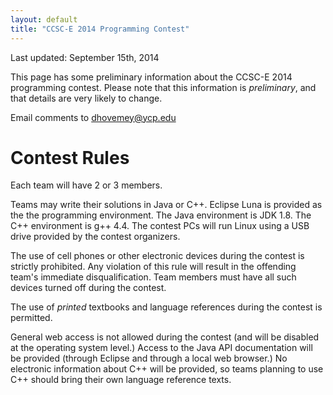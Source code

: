```yaml
---
layout: default
title: "CCSC-E 2014 Programming Contest"
---
```


Last updated: September 15th, 2014

This page has some preliminary information about the CCSC-E 2014 programming contest.  Please note that this information is *preliminary*, and that details are very likely to change.

Email comments to [dhovemey@ycp.edu](mailto:dhovemey@ycp.edu)

# Contest Rules

Each team will have 2 or 3 members.

Teams may write their solutions in Java or C++.  Eclipse Luna is provided as the the programming environment.  The Java environment is JDK 1.8.  The C++ environment is g++ 4.4.  The contest PCs will run Linux using a USB drive provided by the contest organizers.

The use of cell phones or other electronic devices during the contest is strictly prohibited.  Any violation of this rule will result in the offending team's immediate disqualification.  Team members must have all such devices turned off during the contest.

The use of *printed* textbooks and language references during the contest is permitted.

General web access is not allowed during the contest (and will be disabled at the operating system level.)  Access to the Java API documentation will be provided (through Eclipse and through a local web browser.)  No electronic information about C++ will be provided, so teams planning to use C++ should bring their own language reference texts.
